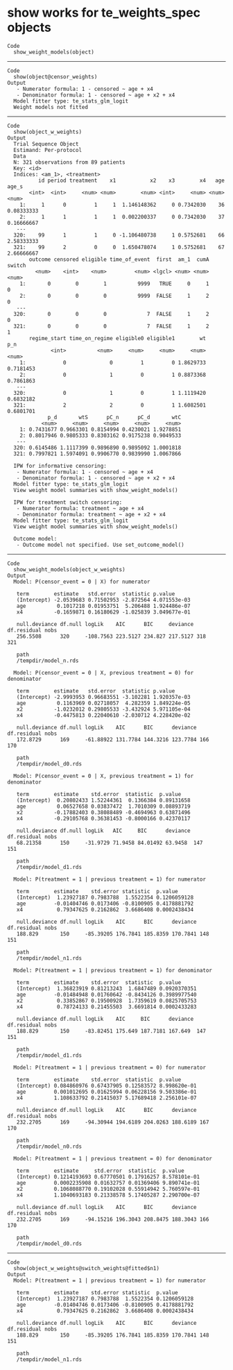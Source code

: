 # show works for te_weights_spec objects

    Code
      show_weight_models(object)

---

    Code
      show(object@censor_weights)
    Output
       - Numerator formula: 1 - censored ~ age + x4 
       - Denominator formula: 1 - censored ~ age + x2 + x4 
      Model fitter type: te_stats_glm_logit 
      Weight models not fitted 

---

    Code
      show(object_w_weights)
    Output
      Trial Sequence Object 
      Estimand: Per-protocol 
      Data 
      N: 321 observations from 89 patients 
      Key: <id>
      Indices: <am_1>, <treatment>
              id period treatment    x1           x2    x3        x4   age      age_s
           <int>  <int>     <num> <num>        <num> <int>     <num> <num>      <num>
        1:     1      0         1     1  1.146148362     0 0.7342030    36 0.08333333
        2:     1      1         1     1  0.002200337     0 0.7342030    37 0.16666667
       ---                                                                           
      320:    99      1         1     0 -1.106480738     1 0.5752681    66 2.58333333
      321:    99      2         0     0  1.650478074     1 0.5752681    67 2.66666667
           outcome censored eligible time_of_event  first  am_1  cumA switch
             <num>    <int>    <num>         <num> <lgcl> <num> <num>  <num>
        1:       0        0        1          9999   TRUE     0     1      0
        2:       0        0        0          9999  FALSE     1     2      0
       ---                                                                  
      320:       0        0        0             7  FALSE     1     2      0
      321:       0        0        0             7  FALSE     1     2      1
           regime_start time_on_regime eligible0 eligible1        wt       p_n
                  <int>          <num>     <num>     <num>     <num>     <num>
        1:            0              0         1         0 1.8629733 0.7181453
        2:            0              1         0         1 0.8873368 0.7861863
       ---                                                                    
      320:            0              1         0         1 1.1119420 0.6832182
      321:            2              2         0         1 1.6082501 0.6801701
                 p_d       wtS      pC_n      pC_d       wtC
               <num>     <num>     <num>     <num>     <num>
        1: 0.7431677 0.9663301 0.8154994 0.4230021 1.9278851
        2: 0.8017946 0.9805333 0.8303162 0.9175238 0.9049533
       ---                                                  
      320: 0.6145486 1.1117399 0.9896890 0.9895092 1.0001818
      321: 0.7997821 1.5974091 0.9906770 0.9839990 1.0067866
       
      IPW for informative censoring: 
       - Numerator formula: 1 - censored ~ age + x4 
       - Denominator formula: 1 - censored ~ age + x2 + x4 
      Model fitter type: te_stats_glm_logit 
      View weight model summaries with show_weight_models() 
       
      IPW for treatment switch censoring: 
       - Numerator formula: treatment ~ age + x4 
       - Denominator formula: treatment ~ age + x2 + x4 
      Model fitter type: te_stats_glm_logit 
      View weight model summaries with show_weight_models() 
       
      Outcome model: 
       - Outcome model not specified. Use set_outcome_model()

---

    Code
      show_weight_models(object_w_weights)
    Output
      Model: P(censor_event = 0 | X) for numerator 
       
       term        estimate   std.error  statistic p.value     
       (Intercept) -2.0539683 0.71502953 -2.872564 4.071553e-03
       age          0.1017218 0.01953751  5.206488 1.924486e-07
       x4          -0.1659871 0.16180629 -1.025839 3.049677e-01
       
       null.deviance df.null logLik    AIC      BIC     deviance df.residual nobs
       256.5508      320     -108.7563 223.5127 234.827 217.5127 318         321 
       
       path                
       /tempdir/model_n.rds
       
      Model: P(censor_event = 0 | X, previous treatment = 0) for denominator 
       
       term        estimate   std.error  statistic p.value     
       (Intercept) -2.9993953 0.96683551 -3.102281 1.920357e-03
       age          0.1163969 0.02718057  4.282359 1.849224e-05
       x2          -1.0232012 0.29805533 -3.432924 5.971105e-04
       x4          -0.4475813 0.22040610 -2.030712 4.228420e-02
       
       null.deviance df.null logLik    AIC      BIC      deviance df.residual nobs
       172.8729      169     -61.88922 131.7784 144.3216 123.7784 166         170 
       
       path                 
       /tempdir/model_d0.rds
       
      Model: P(censor_event = 0 | X, previous treatment = 1) for denominator 
       
       term        estimate    std.error  statistic  p.value   
       (Intercept)  0.20802433 1.52244361  0.1366384 0.89131658
       age          0.06527658 0.03837472  1.7010309 0.08893719
       x2          -0.17882403 0.38088489 -0.4694963 0.63871496
       x4          -0.29105768 0.36381453 -0.8000166 0.42370117
       
       null.deviance df.null logLik   AIC     BIC      deviance df.residual nobs
       68.21358      150     -31.9729 71.9458 84.01492 63.9458  147         151 
       
       path                 
       /tempdir/model_d1.rds
       
      Model: P(treatment = 1 | previous treatment = 1) for numerator 
       
       term        estimate    std.error statistic  p.value     
       (Intercept)  1.23927187 0.7983788  1.5522354 0.1206059128
       age         -0.01404746 0.0173406 -0.8100905 0.4178881792
       x4           0.79347625 0.2162862  3.6686408 0.0002438434
       
       null.deviance df.null logLik    AIC      BIC      deviance df.residual nobs
       188.829       150     -85.39205 176.7841 185.8359 170.7841 148         151 
       
       path                 
       /tempdir/model_n1.rds
       
      Model: P(treatment = 1 | previous treatment = 1) for denominator 
       
       term        estimate    std.error  statistic  p.value     
       (Intercept)  1.36823919 0.81213243  1.6847489 0.0920370351
       age         -0.01484948 0.01760642 -0.8434126 0.3989977540
       x2           0.33852867 0.19500928  1.7359619 0.0825705753
       x4           0.78724133 0.21455503  3.6691814 0.0002433283
       
       null.deviance df.null logLik    AIC     BIC      deviance df.residual nobs
       188.829       150     -83.82451 175.649 187.7181 167.649  147         151 
       
       path                 
       /tempdir/model_d1.rds
       
      Model: P(treatment = 1 | previous treatment = 0) for numerator 
       
       term        estimate    std.error  statistic  p.value     
       (Intercept) 0.084860976 0.67437905 0.12583572 8.998620e-01
       age         0.001012695 0.01625994 0.06228156 9.503386e-01
       x4          1.108633792 0.21415037 5.17689418 2.256101e-07
       
       null.deviance df.null logLik    AIC      BIC      deviance df.residual nobs
       232.2705      169     -94.30944 194.6189 204.0263 188.6189 167         170 
       
       path                 
       /tempdir/model_n0.rds
       
      Model: P(treatment = 1 | previous treatment = 0) for denominator 
       
       term        estimate     std.error  statistic  p.value     
       (Intercept) 0.1214193693 0.67770501 0.17916257 8.578101e-01
       age         0.0002235908 0.01632757 0.01369406 9.890741e-01
       x2          0.1068088770 0.19102028 0.55914942 5.760597e-01
       x4          1.1040693183 0.21338578 5.17405287 2.290700e-07
       
       null.deviance df.null logLik    AIC      BIC      deviance df.residual nobs
       232.2705      169     -94.15216 196.3043 208.8475 188.3043 166         170 
       
       path                 
       /tempdir/model_d0.rds
       

---

    Code
      show(object_w_weights@switch_weights@fitted$n1)
    Output
      Model: P(treatment = 1 | previous treatment = 1) for numerator 
       
       term        estimate    std.error statistic  p.value     
       (Intercept)  1.23927187 0.7983788  1.5522354 0.1206059128
       age         -0.01404746 0.0173406 -0.8100905 0.4178881792
       x4           0.79347625 0.2162862  3.6686408 0.0002438434
       
       null.deviance df.null logLik    AIC      BIC      deviance df.residual nobs
       188.829       150     -85.39205 176.7841 185.8359 170.7841 148         151 
       
       path                 
       /tempdir/model_n1.rds
       

